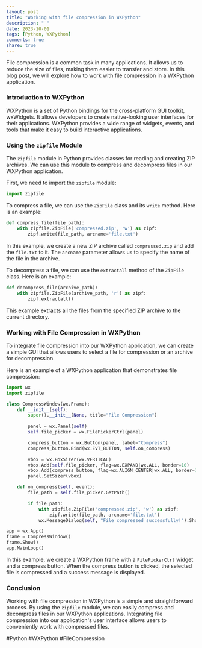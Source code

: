 ```yaml
---
layout: post
title: "Working with file compression in WXPython"
description: " "
date: 2023-10-01
tags: [Python, WXPython]
comments: true
share: true
---
```


File compression is a common task in many applications. It allows us to reduce the size of files, making them easier to transfer and store. In this blog post, we will explore how to work with file compression in a WXPython application.

### Introduction to WXPython

WXPython is a set of Python bindings for the cross-platform GUI toolkit, wxWidgets. It allows developers to create native-looking user interfaces for their applications. WXPython provides a wide range of widgets, events, and tools that make it easy to build interactive applications.

### Using the `zipfile` Module

The `zipfile` module in Python provides classes for reading and creating ZIP archives. We can use this module to compress and decompress files in our WXPython application.

First, we need to import the `zipfile` module:

```python
import zipfile
```

To compress a file, we can use the `ZipFile` class and its `write` method. Here is an example:

```python
def compress_file(file_path):
    with zipfile.ZipFile('compressed.zip', 'w') as zipf:
        zipf.write(file_path, arcname='file.txt')
```

In this example, we create a new ZIP archive called `compressed.zip` and add the `file.txt` to it. The `arcname` parameter allows us to specify the name of the file in the archive.

To decompress a file, we can use the `extractall` method of the `ZipFile` class. Here is an example:

```python
def decompress_file(archive_path):
    with zipfile.ZipFile(archive_path, 'r') as zipf:
        zipf.extractall()
```

This example extracts all the files from the specified ZIP archive to the current directory.

### Working with File Compression in WXPython

To integrate file compression into our WXPython application, we can create a simple GUI that allows users to select a file for compression or an archive for decompression.

Here is an example of a WXPython application that demonstrates file compression:

```python
import wx
import zipfile

class CompressWindow(wx.Frame):
    def __init__(self):
        super().__init__(None, title="File Compression")
        
        panel = wx.Panel(self)
        self.file_picker = wx.FilePickerCtrl(panel)

        compress_button = wx.Button(panel, label="Compress")
        compress_button.Bind(wx.EVT_BUTTON, self.on_compress)

        vbox = wx.BoxSizer(wx.VERTICAL)
        vbox.Add(self.file_picker, flag=wx.EXPAND|wx.ALL, border=10)
        vbox.Add(compress_button, flag=wx.ALIGN_CENTER|wx.ALL, border=10)
        panel.SetSizer(vbox)

    def on_compress(self, event):
        file_path = self.file_picker.GetPath()

        if file_path:
            with zipfile.ZipFile('compressed.zip', 'w') as zipf:
                zipf.write(file_path, arcname='file.txt')
            wx.MessageDialog(self, "File compressed successfully!").ShowModal()

app = wx.App()
frame = CompressWindow()
frame.Show()
app.MainLoop()
```

In this example, we create a WXPython frame with a `FilePickerCtrl` widget and a compress button. When the compress button is clicked, the selected file is compressed and a success message is displayed.

### Conclusion

Working with file compression in WXPython is a simple and straightforward process. By using the `zipfile` module, we can easily compress and decompress files in our WXPython applications. Integrating file compression into our application's user interface allows users to conveniently work with compressed files.

#Python #WXPython #FileCompression